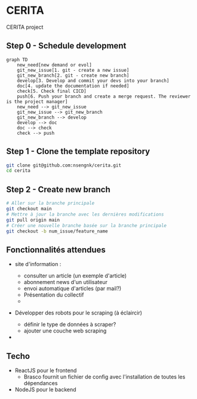 # CERITA

CERITA project

## Step 0 - Schedule development

```mermaid
graph TD
    new_need[new demand or evol]
    git_new_issue[1. git - create a new issue]
    git_new_branch[2. git - create new branch]
    develop[3. Develop and commit your devs into your branch]
    doc[4. update the documentation if needed]
    check[5. Check final CICD]
    push[6. Push your branch and create a merge request. The reviewer is the project manager]
    new_need --> git_new_issue
    git_new_issue --> git_new_branch
    git_new_branch --> develop
    develop --> doc
    doc --> check
    check --> push
```


## Step 1 - Clone the template repository

```bash 
git clone git@github.com:nsengnk/cerita.git
cd cerita
```

## Step 2 - Create new branch
```bash
# Aller sur la branche principale
git checkout main
# Mettre à jour la branche avec les dernières modifications
git pull origin main
# Créer une nouvelle branche basée sur la branche principale
git checkout -b num_issue/feature_name
```

## Fonctionnalités attendues

- site d'information :
    - consulter un article (un exemple d'article)
    - abonnement news d'un utilisateur
    - envoi automatique d'articles (par mail?)
    - Présentation du collectif
    - 

- Développer des robots pour le scraping (à éclaircir)
    - définir le type de données à scraper?
    - ajouter une couche web scraping

- 


## Techo

- ReactJS pour le frontend
    - Brasco fournit un fichier de config avec l'installation de toutes les dépendances
- NodeJS pour le backend



